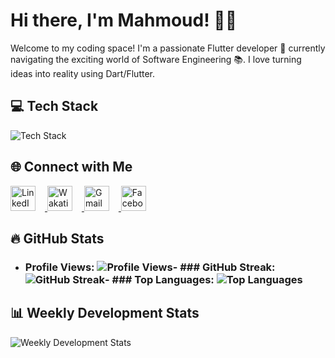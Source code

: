 <!-- Hey there! Welcome to my GitHub profile 👋 -->

 # Hi there, I'm Mahmoud! 👨‍💻 
<!-- <h1 align="center">
  <a href="https://git.io/typing-svg">
    <img src="https://readme-typing-svg.herokuapp.com/?lines=👋This+is+mahmood+hamdi...;Nice+to+meet+you!&center=true&size=30">
  </a>
</h1> -->
Welcome to my coding space! I'm a passionate Flutter developer 🚀 currently navigating the exciting world of Software Engineering 📚. I love turning ideas into reality using Dart/Flutter.

## 💻 Tech Stack

<p align="left">
  <img src="https://skillicons.dev/icons?i=dart,flutter,firebase,photoshop,xd,figma,vscode,androidstudio,git,github&theme=dark" alt="Tech Stack" />
</p>

## 🌐 Connect with Me

<p align="left">
  <a href="https://www.linkedin.com/in/mahmoud-hamdy-alashwah/" target="_blank">
    <img src="https://raw.githubusercontent.com/maurodesouza/profile-readme-generator/master/src/assets/icons/social/linkedin/default.svg" width="40" height="40" alt="LinkedIn" style="margin-right: 15px;" />
  </a>
  <a href="https://wakatime.com/@mahmoud_hamdy" target="_blank">
    <img src="https://wakatime.com/static/img/wakatime.svg" width="40" height="40" alt="Wakatime" style="margin-right: 15px;" />
  </a>
  <a href="mailto:hmdy7486@gmail.com" target="_blank">
    <img src="https://upload.wikimedia.org/wikipedia/commons/7/7e/Gmail_icon_%282020%29.svg" width="40" height="40" alt="Gmail" style="margin-right: 15px;" />
  </a>
  <a href="https://www.facebook.com/MahmoudHamdyElashwah/" target="_blank">
    <img src="https://raw.githubusercontent.com/maurodesouza/profile-readme-generator/master/src/assets/icons/social/facebook/default.svg" width="40" height="40" alt="Facebook" style="margin-right: 15px;" />
  </a>
</p>

## 🔥 GitHub Stats
- ### Profile Views: ![Profile Views](https://komarev.com/ghpvc/?username=mahmoodhamdi&label=Profile%20views&color=0e75b6&style=flat)- ### GitHub Streak: ![GitHub Streak](https://github-readme-streak-stats.herokuapp.com/?user=mahmoodhamdi&theme=tokyonight&hide_border=true)- ### Top Languages: ![Top Languages](https://github-readme-stats.vercel.app/api/top-langs/?username=mahmoodhamdi&theme=chartreuse-dark)

## 📊 Weekly Development Stats

<p align="left">
  <img src="https://wakatime.com/share/@mahmoud_hamdy/37fa5f30-174a-49e1-beca-55fc70dbb800.png" alt="Weekly Development Stats" />
</p>

